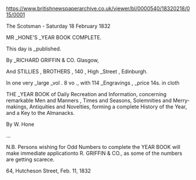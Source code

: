 https://www.britishnewspaperarchive.co.uk/viewer/bl/0000540/18320218/015/0001

The Scotsman - Saturday 18 February 1832

MR _HONE'S _YEAR BOOK COMPLETE.

 This day is _published.
 
By _RICHARD GRIFFIN & CO. Glasgow,

And STILLIES , BROTHERS , 140 , High _Street , Edinburgh.

In one very _large _vol . 8 vo ., with 114 _Engravings , _price 14s. in cloth

THE _YEAR BOOK of Daily Recreation and Information, concerning remarkable Men and Manners , Times and Seasons, Solemnities and Merry-makings, Antiquities and Novelties, forming a complete History of the Year, and a Key to the Almanacks.

By W. Hone

... 

N.B. Persons wishing for Odd Numbers to complete the YEAR BOOK will make immediate applicationto R. GRIFFIN & CO., as some of the numbers are getting scarece.

64, Hutcheson Street, Feb. 11, 1832
